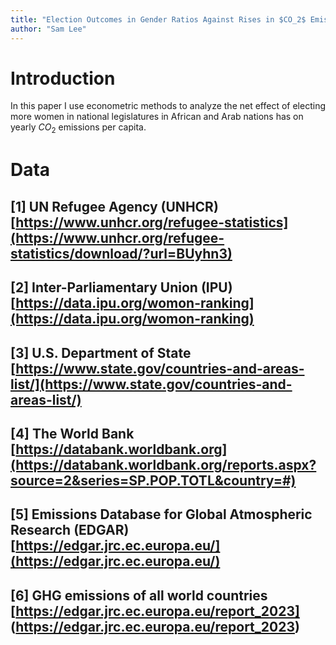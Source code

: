 ```yaml
---
title: "Election Outcomes in Gender Ratios Against Rises in $CO_2$ Emissions"
author: "Sam Lee"
---
```


# Introduction

In this paper I use econometric methods to analyze the net effect of electing more women in national legislatures in African and Arab nations has on yearly $CO_2$ emissions per capita.

# Data

## [1] UN Refugee Agency (UNHCR) [https://www.unhcr.org/refugee-statistics](https://www.unhcr.org/refugee-statistics/download/?url=BUyhn3)

## [2] Inter-Parliamentary Union (IPU) [https://data.ipu.org/womon-ranking](https://data.ipu.org/womon-ranking)

## [3] U.S. Department of State [https://www.state.gov/countries-and-areas-list/](https://www.state.gov/countries-and-areas-list/)

## [4] The World Bank [https://databank.worldbank.org](https://databank.worldbank.org/reports.aspx?source=2&series=SP.POP.TOTL&country=#)

## [5] Emissions Database for Global Atmospheric Research (EDGAR) [https://edgar.jrc.ec.europa.eu/](https://edgar.jrc.ec.europa.eu/)

## [6] GHG emissions of all world countries [https://edgar.jrc.ec.europa.eu/report_2023] (https://edgar.jrc.ec.europa.eu/report_2023)